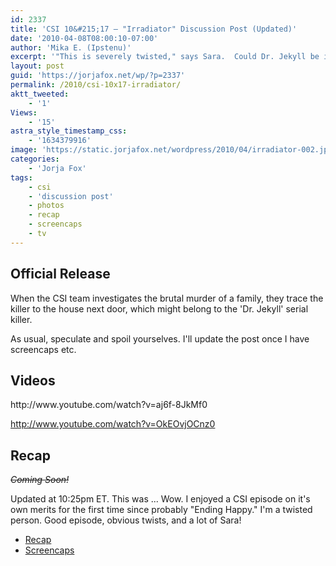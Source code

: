 ```yaml
---
id: 2337
title: 'CSI 10&#215;17 — "Irradiator" Discussion Post (Updated)'
date: '2010-04-08T08:00:10-07:00'
author: 'Mika E. (Ipstenu)'
excerpt: '"This is severely twisted," says Sara.  Could Dr. Jekyll be involved? Tune in tonight at the normal 9pm to find out! (Updated 10:25pm ET)'
layout: post
guid: 'https://jorjafox.net/wp/?p=2337'
permalink: /2010/csi-10x17-irradiator/
aktt_tweeted:
    - '1'
Views:
    - '15'
astra_style_timestamp_css:
    - '1634379916'
image: 'https://static.jorjafox.net/wordpress/2010/04/irradiator-002.jpg'
categories:
    - 'Jorja Fox'
tags:
    - csi
    - 'discussion post'
    - photos
    - recap
    - screencaps
    - tv
---
```


<h2>Official Release</h2>
When the CSI team investigates the brutal murder of a family, they trace the killer to the house next door, which might belong to the 'Dr. Jekyll' serial killer.

As usual, speculate and spoil yourselves. I'll update the post once I have screencaps etc.

<h2>Videos</h2>
http://www.youtube.com/watch?v=aj6f-8JkMf0

http://www.youtube.com/watch?v=OkEOvjOCnz0

<h2>Recap</h2>
<del datetime="2010-04-09T02:24:33+00:00"><em>Coming Soon!</em></del>

Updated at 10:25pm ET.  This was ... Wow. I enjoyed a CSI episode on it's own merits for the first time since probably "Ending Happy."  I'm a twisted person.  Good episode, obvious twists, and a lot of Sara!

<ul>
	<li><a href="https://jorjafox.net/wiki/Irradiator">Recap</a></li>
	<li><a href="https://jorjafox.net/gallery/tv/csi/season10/irradiator">Screencaps</a></li>
</ul>

